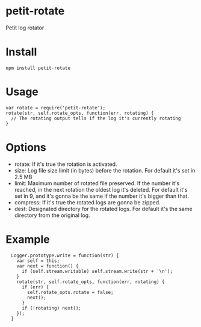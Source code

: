 # petit-rotate

Petit log rotator

# Install

    npm install petit-rotate

# Usage

    var rotate = require('petit-rotate');
    rotate(str, self.rotate_opts, function(err, rotating) {
      // The rotating output tells if the log it's currently rotating
    }

# Options

 - rotate: If it's true the rotation is activated.
 - size: Log file size limit (in bytes) before the rotation. For default it's set in 2.5 MB
 - limit: Maximum number of rotated file preserved. If the number it's reached, in the next rotation the oldest log it's deleted. For default it's set in 9, and it's gonna be the same if the number it's bigger than that.
 - compress: If it's true the rotated logs are gonna be zipped.
 - dest: Designated directory for the rotated logs. For default it's the same directory from the original log.

# Example

      Logger.prototype.write = function(str) {
        var self = this;
        var next = function() {
          if (self.stream.writable) self.stream.write(str + '\n');
        }
        rotate(str, self.rotate_opts, function(err, rotating) {
          if (err) {
            self.rotate_opts.rotate = false;
            next();
          }
          if (!rotating) next();
        });
      }
